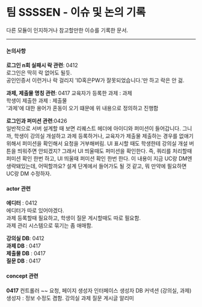 # 팀 SSSSEN - 이슈 및 논의 기록

다른 모듈이 인지하거나 참고할만한 이슈를 기록한 문서.


-------

#### 논의사항

__로그인 n회 실패시 락 관련__: 0412</br>
로그인은 딱히 락 없어도 될듯. </br>
공인인증서 이런거나 락 걸리지 'ID혹은PW가 잘못되었습니다.'만 하고 락은 안 걺.

__과제, 제출물 명칭 관련__: 0417
교육자가 등록한 과제 : 과제</br>
학생이 제출한 과제 : 제출물</br>
'과제'에 대한 용어가 혼동이 오기 떄문에 위 내용으로 정의하고 진행함</br>

__로그인과 퍼미션 관련__:0426</br>
일반적으로 서버 설계할 때 보면 리퀘스트 헤더에 아이디와 퍼미션이 들어갑니다. 
그니까, 학생이 강의실 개설하고 과제 등록하거나, 교육자가 제출물 제출하는 경우를 없애기 위해서 퍼미션을 확인해서 요청을 거부해버림.
UI 표시할 때도 학생한테 강의실 개설 버튼을 띄워주면 안되겠지? 그래서 UI 띄울때도 퍼미션을 확인한다.
즉, 쿼리를 처리할때 퍼미션 확인 한번 하고, UI 띄울때 퍼미션 확인 한번 한다.
이 내용이 지금 UC랑 DM엔 생략돼있는데, 어떡할까요?
설계 단계에서 들어가도 될 것 같고, 뭐 만약에 필요하면 UC랑 DM 수정하자.

#### actor 관련

__에디터__ : 0412</br>
에디터가 따로 있어야겠다.</br>
과제 등록할때 필요하고, 학생이 질문 게시할때도 따로 필요함.</br>
과제 관리 시스템으로 묶기는 좀 애매함.

__강의실 DB__: 0412</br>
__과제 DB__ :  0417</br>
__제출물 DB__ : 0417</br>
__질문 DB__ : 0417</br>



#### concept 관련

__0417__
컨트롤러 
~~ 요청,
페이지 생성자
인터페이스 생성자
DB 커넥션
(강의실, 과제) 생성자 : 정보 수정도 겸함.
강의실
과제
질문 게시글
알리미